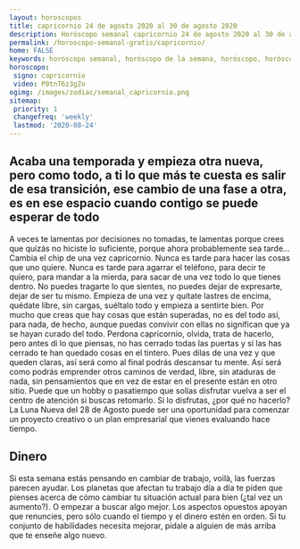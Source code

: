 ```yaml
---
layout: horoscopos
title: capricornio 24 de agosto 2020 al 30 de agosto 2020 
description: Horóscopo semanal capricornio 24 de agosto 2020 al 30 de agosto 2020. Acaba una temporada y empieza otra nueva, pero como todo, a ti lo que más te cuesta es salir de esa transición, ese cambio de una fase a otra, es en ese espacio cuando contigo se puede esperar de todo
permalink: /horoscopo-semanal-gratis/capricornio/
home: FALSE
keywords: horóscopo semanal, horóscopo de la semana, horóscopo, horóscopo gratis,horóscopos, horóscopo esperanza gracia, horoscopos capricornio la semana, horóscopos gratis, Tarot, Astrologia, Zodíaco, capricornio, horoscopo gratis, semanal
horoscopo:
 signo: capricornio
 video: P0tnT6z3gZo
ogimg: /images/zodiac/semanal_capricornio.png
sitemap:
 priority: 1
 changefreq: 'weekly'
 lastmod: '2020-08-24'
---
```




## Acaba una temporada y empieza otra nueva, pero como todo, a ti lo que más te cuesta es salir de esa transición, ese cambio de una fase a otra, es en ese espacio cuando contigo se puede esperar de todo

A veces te lamentas por decisiones no tomadas, te lamentas porque crees que quizás no hiciste lo suficiente, porque ahora probablemente sea tarde… Cambia el chip de una vez capricornio. Nunca es tarde para hacer las cosas que uno quiere. Nunca es tarde para agarrar el teléfono, para decir te quiero, para mandar a la mierda, para sacar de una vez todo lo que tienes dentro. No puedes tragarte lo que sientes, no puedes dejar de expresarte, dejar de ser tu mismo. Empieza de una vez y quítate lastres de encima, quédate libre, sin cargas, suéltalo todo y empieza a sentirte bien. Por mucho que creas que hay cosas que están superadas, no es del todo así, para nada, de hecho, aunque puedas convivir con ellas no significan que ya se hayan curado del todo. Perdona capricornio, olvida, trata de hacerlo, pero antes di lo que piensas, no has cerrado todas las puertas y si las has cerrado te han quedado cosas en el tintero. Pues dilas de una vez y que queden claras, así será como al final podrás descansar tu mente. Así será como podrás emprender otros caminos de verdad, libre, sin ataduras de nada, sin pensamientos que en vez de estar en el presente están en otro sitio. Puede que un hobby o pasatiempo que solías disfrutar vuelva a ser el centro de atención si buscas retomarlo. Si lo disfrutas, ¿por qué no hacerlo? La Luna Nueva del 28 de Agosto puede ser una oportunidad para comenzar un proyecto creativo o un plan empresarial que vienes evaluando hace tiempo.

## Dinero

Si esta semana estás pensando en cambiar de trabajo, voilà, las fuerzas parecen ayudar. Los planetas que afectan tu trabajo día a día te piden que pienses acerca de cómo cambiar tu situación actual para bien (¿tal vez un aumento?). O empezar a buscar algo mejor. Los aspectos opuestos apoyan que renuncies, pero sólo cuando el tiempo y el dinero estén en orden. Si tu conjunto de habilidades necesita mejorar, pídale a alguien de más arriba que te enseñe algo nuevo.

